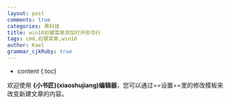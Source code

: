```yaml
---
layout: post
comments: true
categories: 黑科技
title: win10右键菜单添加打开命令行 
tags: cmd,右键菜单,win10
author: Kael
grammar_cjkRuby: true
---
```


* content
{:toc}

欢迎使用 **{小书匠}(xiaoshujiang)编辑器**，您可以通过==设置==里的修改模板来改变新建文章的内容。